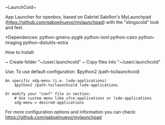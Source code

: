 ~LaunchCold~

App Launcher for openbox, based on Gabriel Sabillon's MyLaunchpad (https://github.com/gaboelnuevo/mylaunchpad)
with the "slingscold" look and feel.

*Dependences:
  python-gmenu
  pygtk
  python-lxml
  python-cairo
  python-imaging
  python-distutils-extra

How to install:

~ Create folder "~/user/.launchcold"
~ Copy files into "~/user/.launchcold"


Use:
	To use default configuration:
		$python2 /path-to/launchcold
		
	An specific xdg-menu (i.e. lxde-applications)
		$python2 /path-to/launchcold lxde-applications
		
	Or modify your "conf" file in section:
		# Use custom menu like xfce-applications or lxde-applications
		xdg-menu = desired-applications
		
For more configuration options and information you can check:
https://github.com/gaboelnuevo/mylaunchpad
